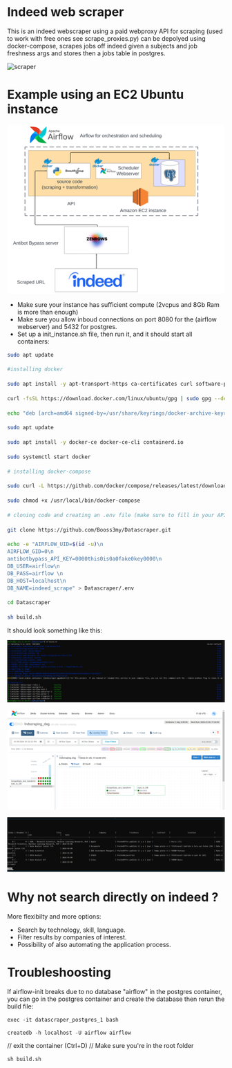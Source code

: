 # Indeed web scraper
This is an indeed webscraper using a paid webproxy API for scraping (used to work with free ones see scrape_proxies.py) can be depolyed using docker-compose, scrapes jobs off indeed given a subjects and job freshness args and stores then a jobs table in postgres.

![scraper](https://user-images.githubusercontent.com/56868809/157312375-1e0890cd-2ceb-467d-b1ec-3368f35f9073.png)


# Example using an EC2 Ubuntu instance
![Alt text](images/scraper_diagg_2.png)


- Make sure your instance has sufficient compute (2vcpus and 8Gb Ram is more than enough) 
- Make sure you allow inboud connections on port 8080 for the (airflow webserver) and 5432 for postgres.
- Set up a init_instance.sh file, then run it, and it should start all containers:

```bash
sudo apt update

#installing docker

sudo apt install -y apt-transport-https ca-certificates curl software-properties-common

curl -fsSL https://download.docker.com/linux/ubuntu/gpg | sudo gpg --dearmor -o /usr/share/keyrings/docker-archive-keyring.gpg

echo "deb [arch=amd64 signed-by=/usr/share/keyrings/docker-archive-keyring.gpg] https://download.docker.com/linux/ubuntu $(lsb_release -cs) stable" | sudo tee /etc/apt/sources.list.d/docker.list > /dev/null

sudo apt update

sudo apt install -y docker-ce docker-ce-cli containerd.io

sudo systemctl start docker

# installing docker-compose

sudo curl -L https://github.com/docker/compose/releases/latest/download/docker-compose-$(uname -s)-$(uname -m) -o /usr/local/bin/docker-compose

sudo chmod +x /usr/local/bin/docker-compose

# cloning code and creating an .env file (make sure to fill in your API_key)

git clone https://github.com/Booss3my/Datascraper.git

echo -e "AIRFLOW_UID=$(id -u)\n
AIRFLOW_GID=0\n
antibotbypass_API_KEY=0000this0is0a0fake0key0000\n
DB_USER=airflow\n
DB_PASS=airflow \n
DB_HOST=localhost\n
DB_NAME=indeed_scrape" > Datascraper/.env

cd Datascraper

sh build.sh
```

It should look something like this:

![Alt text](images/docker_compose.PNG)

![Alt text](images/working_dag_tasks.PNG)

![Alt text](images/working_DB.PNG)

# Why not search directly on indeed ? 

More flexibilty and more options:
- Search by technology, skill, language.
- Filter results by companies of interest.
- Possibility of also automating the application process.

# Troubleshoosting

If airflow-init breaks due to no database "airflow" in the postgres container, you can go in the postgres container and create the database then rerun the build file:
```
exec -it datascraper_postgres_1 bash
```
```
createdb -h localhost -U airflow airflow
```
// exit the container (Ctrl+D)
// Make sure you're in the root folder
```
sh build.sh
```
